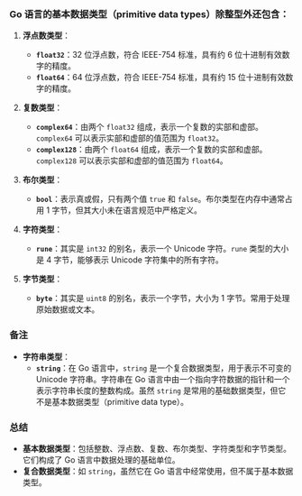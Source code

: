 ### Go 语言的基本数据类型（primitive data types）除整型外还包含：

1. **浮点数类型**：
   - **`float32`**：32 位浮点数，符合 IEEE-754 标准，具有约 6 位十进制有效数字的精度。
   - **`float64`**：64 位浮点数，符合 IEEE-754 标准，具有约 15 位十进制有效数字的精度。

2. **复数类型**：
   - **`complex64`**：由两个 `float32` 组成，表示一个复数的实部和虚部。`complex64` 可以表示实部和虚部的值范围为 `float32`。
   - **`complex128`**：由两个 `float64` 组成，表示一个复数的实部和虚部。`complex128` 可以表示实部和虚部的值范围为 `float64`。

3. **布尔类型**：
   - **`bool`**：表示真或假，只有两个值 `true` 和 `false`。布尔类型在内存中通常占用 1 字节，但其大小未在语言规范中严格定义。

4. **字符类型**：
   - **`rune`**：其实是 `int32` 的别名，表示一个 Unicode 字符。`rune` 类型的大小是 4 字节，能够表示 Unicode 字符集中的所有字符。

5. **字节类型**：
   - **`byte`**：其实是 `uint8` 的别名，表示一个字节，大小为 1 字节。常用于处理原始数据或文本。

### 备注

- **字符串类型**：
  - **`string`**：在 Go 语言中，`string` 是一个复合数据类型，用于表示不可变的 Unicode 字符串。字符串在 Go 语言中由一个指向字符数据的指针和一个表示字符串长度的整数构成。虽然 `string` 是常用的基础数据类型，但它不是基本数据类型（primitive data type）。

### 总结

- **基本数据类型**：包括整数、浮点数、复数、布尔类型、字符类型和字节类型。它们构成了 Go 语言中数据处理的基础单位。
- **复合数据类型**：如 `string`，虽然它在 Go 语言中经常使用，但不属于基本数据类型。